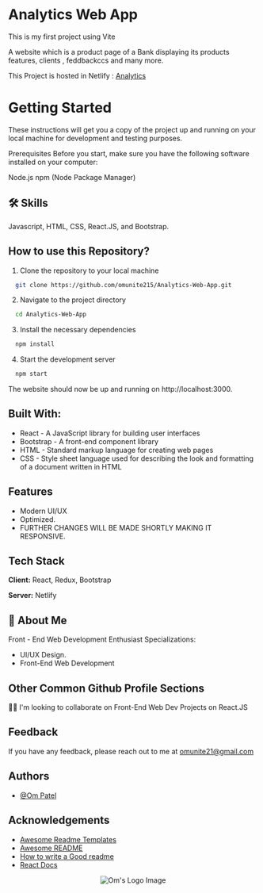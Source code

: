 
# Analytics Web App

This is my first project using Vite

A website which is a product page of a Bank displaying its products features, clients , feddbackccs and many more.

This Project is hosted in Netlify : [Analytics](https://analyticsbyom.netlify.app/)

# Getting Started
These instructions will get you a copy of the project up and running on your local machine for development and testing purposes.

Prerequisites
Before you start, make sure you have the following software installed on your computer:

Node.js
npm (Node Package Manager)


## 🛠 Skills
Javascript, HTML, CSS, React.JS, and Bootstrap.


## How to use this Repository?

1. Clone the repository to your local machine

```bash
  git clone https://github.com/omunite215/Analytics-Web-App.git

```
2. Navigate to the project directory

```bash
  cd Analytics-Web-App
```
3. Install the necessary dependencies
```bash
  npm install
```

4. Start the development server
```bash
  npm start
```

The website should now be up and running on http://localhost:3000.

## Built With:

- React - A JavaScript library for building user interfaces
- Bootstrap - A front-end component library
- HTML - Standard markup language for creating web pages
- CSS - Style sheet language used for describing the look and formatting of a document written in HTML

## Features

- Modern UI/UX
- Optimized.
- FURTHER CHANGES WILL BE MADE SHORTLY MAKING IT RESPONSIVE.


## Tech Stack

**Client:** React, Redux, Bootstrap

**Server:** Netlify


## 🚀 About Me
Front - End Web Development Enthusiast
Specializations:
- UI/UX Design.
- Front-End Web Development


## Other Common Github Profile Sections

👯‍♀️ I'm looking to collaborate on Front-End Web Dev Projects on React.JS




## Feedback

If you have any feedback, please reach out to me at omunite21@gmail.com


## Authors

- [@Om Patel](https://github.com/omunite215)


## Acknowledgements

 - [Awesome Readme Templates](https://awesomeopensource.com/project/elangosundar/awesome-README-templates)
 - [Awesome README](https://github.com/matiassingers/awesome-readme)
 - [How to write a Good readme](https://bulldogjob.com/news/449-how-to-write-a-good-readme-for-your-github-project)
 - [React Docs](https://reactjs.org/)



<p align="center">
  <img src="https://user-images.githubusercontent.com/78680563/214765405-cc734a03-8b4b-4051-be25-77d4b088ea69.png" alt="Om's Logo Image"/>
</p>

